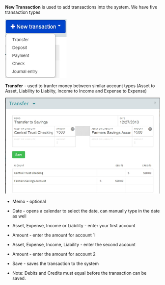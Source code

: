 **New Transaction** is used to add transactions into the system.  We have five transaction types

![Alt Text](images/newtransaction.JPG "")

**Transfer** - used to tranfer money between similar account types (Asset to Asset, Liability to Liabiity, Income to Income and Expense to Expense)

![Alt Text](images/transfer.JPG "")

* Memo - optional
* Date - opens a calendar to select the date, can manually type in the date as well
* Asset, Expense, Income or Liability - enter your first account
* Amount - enter the amount for account 1
* Asset, Expense, Income, Liability - enter the second account
* Amount - enter the amount for account 2
* Save - saves the transaction to the system

* Note: Debits and Credits must equal before the transaction can be saved.
